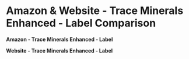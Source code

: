 # Amazon & Website - Trace Minerals Enhanced - Label Comparison

**Amazon - Trace Minerals Enhanced - Label**

**Website - Trace Minerals Enhanced - Label**
